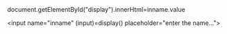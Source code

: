 <!Doctype html>
<body>
  <srcipt>
    document.getElementById("display").innerHtml=inname.value
    </srcipt>
  
  <input name="inname" (input)=display() placeholder="enter the name...">
  <p id="display"></p>
  </body>
  </html>
